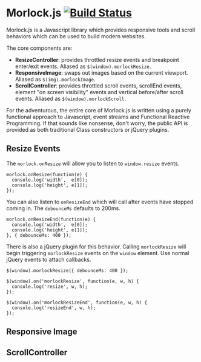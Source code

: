 # Morlock.js [![Build Status](https://travis-ci.org/tdreyno/morlock.js.png?branch=master)](https://travis-ci.org/tdreyno/morlock.js)

Morlock.js is a Javascript library which provides responsive tools and scroll behaviors which can be used to build modern websites.

The core components are:

* **ResizeController**: provides throttled resize events and breakpoint enter/exit events. Aliased as `$(window).morlockResize`.
* **ResponsiveImage**: swaps out images based on the current viewport. Aliased as `$(img).morlockImage`.
* **ScrollController**: provides throttled scroll events, scrollEnd events, element "on screen visibility" events and vertical before/after scroll events. Aliased as `$(window).morlockScroll`.

For the adventurous, the entire core of Morlock.js is written using a purely functional approach to Javascript, event streams and Functional Reactive Programming. If that sounds like nonsense, don't worry, the public API is provided as both traditional Class constructors or jQuery plugins.

## Resize Events

The `morlock.onResize` will allow you to listen to `window.resize` events.

```
morlock.onResize(function(e) {
  console.log('width',  e[0]);
  console.log('height', e[1]);
});
```

You can also listen to `onResizeEnd` which will call after events have stopped coming in. The `debounceMs` defaults to 200ms.

```
morlock.onResizeEnd(function(e) {
  console.log('width',  e[0]);
  console.log('height', e[1]);
}, { debounceMs: 400 });
```

There is also a jQuery plugin for this behavior. Calling `morlockResize` will begin triggering `morlockResize` events on the `window` element. Use normal jQuery events to attach callbacks.

```
$(window).morlockResize({ debounceMs: 400 });

$(window).on('morlockResize', function(e, w, h) {
  console.log('resize', w, h);
});

$(window).on('morlockResizeEnd', function(e, w, h) {
  console.log('resizeEnd', w, h);
});
```

## Responsive Image

## ScrollController